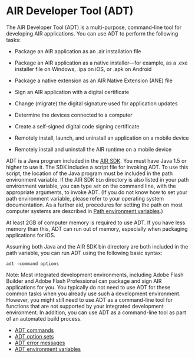 # AIR Developer Tool (ADT)

The AIR Developer Tool (ADT) is a multi-purpose, command-line tool for
developing AIR applications. You can use ADT to perform the following tasks:

- Package an AIR application as an .air installation file

- Package an AIR application as a native installer—for example, as a .exe
  installer file on Windows, .ipa on iOS, or .apk on Android

- Package a native extension as an AIR Native Extension (ANE) file

- Sign an AIR application with a digital certificate

- Change (migrate) the digital signature used for application updates

- Determine the devices connected to a computer

- Create a self-signed digital code signing certificate

- Remotely install, launch, and uninstall an application on a mobile device

- Remotely install and uninstall the AIR runtime on a mobile device

ADT is a Java program included in the [AIR SDK](https://airsdk.harman.com/). You
must have Java 1.5 or higher to use it. The SDK includes a script file for
invoking ADT. To use this script, the location of the Java program must be
included in the path environment variable. If the AIR SDK `bin` directory is
also listed in your path environment variable, you can type `adt` on the command
line, with the appropriate arguments, to invoke ADT. (If you do not know how to
set your path environment variable, please refer to your operating system
documentation. As a further aid, procedures for setting the path on most
computer systems are described in
[Path environment variables](WSfffb011ac560372f-71994050128cca87097-8000.html).)

At least 2GB of computer memory is required to use ADT. If you have less memory
than this, ADT can run out of memory, especially when packaging applications for
iOS.

Assuming both Java and the AIR SDK bin directory are both included in the path
variable, you can run ADT using the following basic syntax:

    adt -command options

Note: Most integrated development environments, including Adobe Flash Builder
and Adobe Flash Professional can package and sign AIR applications for you. You
typically do not need to use ADT for these common tasks when you already use
such a development environment. However, you might still need to use ADT as a
command-line tool for functions that are not supported by your integrated
development environment. In addition, you can use ADT as a command-line tool as
part of an automated build process.

- [ADT commands](WS901d38e593cd1bac1e63e3d128fc240122-8000.html)
- [ADT option sets](WS901d38e593cd1bac1e63e3d128fc240122-7ff3.html)
- [ADT error messages](WSBE9908A0-8E3A-4329-8ABD-12F2A19AB5E9.html)
- [ADT environment variables](WS901d38e593cd1bac1e63e3d129cf8c19f1-8000.html)
